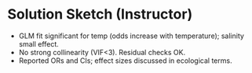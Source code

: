 # Solution Sketch (Instructor)
- GLM fit significant for temp (odds increase with temperature); salinity small effect.
- No strong collinearity (VIF<3). Residual checks OK.
- Reported ORs and CIs; effect sizes discussed in ecological terms.
